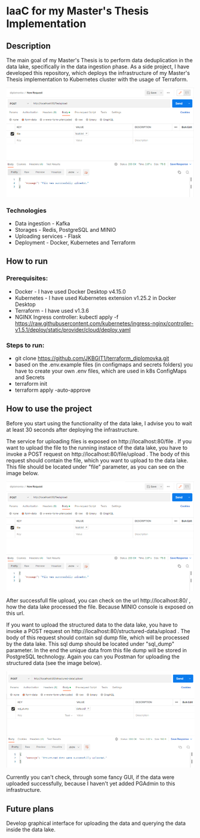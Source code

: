 # IaaC for my Master's Thesis Implementation

## Description
The main goal of my Master's Thesis is to perform data deduplication in the data lake, specifically in the data ingestion phase. As a side project, I have developed this repository, which deploys the infrastructure of my Master's Thesis implementation to Kubernetes cluster with the usage of Terraform.

![Kubernetes infrastructure of this solution](https://github.com/JKBGIT1/terraform_diplomovka/blob/main/imgs/upload_file.png)

### Technologies
* Data ingestion - Kafka
* Storages - Redis, PostgreSQL and MINIO
* Uploading services - Flask
* Deployment - Docker, Kubernetes and Terraform

## How to run
### Prerequisites:
* Docker - I have used Docker Desktop v4.15.0
* Kubernetes - I have used Kubernetes extension v1.25.2 in Docker Desktop
* Terraform - I have used v1.3.6
* NGINX Ingress controller: kubectl apply -f https://raw.githubusercontent.com/kubernetes/ingress-nginx/controller-v1.5.1/deploy/static/provider/cloud/deploy.yaml

### Steps to run:
* git clone https://github.com/JKBGIT1/terraform_diplomovka.git
* based on the .env.example files (in configmaps and secrets folders) you have to create your own .env files, which are used in k8s ConfigMaps and Secrets
* terraform init
* terraform apply -auto-approve

## How to use the project
Before you start using the functionality of the data lake, I advise you to wait at least 30 seconds after deploying the infrastructure.

The service for uploading files is exposed on http://localhost:80/file . If you want to upload the file to the running instace of the data lake, you have to invoke a POST request on http://localhost:80/file/upload . 
The body of this request should contain the file, which you want to upload to the data lake. This file should be located under "file" parameter, as you can see on the image below.

![Uploading file to the data lake with Postman](https://github.com/JKBGIT1/terraform_diplomovka/blob/main/imgs/upload_file.png)

After successfull file upload, you can check on the url http://localhost:80/ , how the data lake processed the file. Because MINIO console is exposed on this url.

If you want to upload the structured data to the data lake, you have to invoke a POST request on http://localhost:80/structured-data/upload .
The body of this request should contain sql dump file, which will be processed by the data lake. This sql dump should be located under "sql_dump" parameter. In the end the unique data from this file dump will be stored in PostgreSQL technology. Again you can you Postman for uploading the structured data (see the image below).

![Uploading structured data to the data lake with Postman](https://github.com/JKBGIT1/terraform_diplomovka/blob/main/imgs/structured_data_upload.png)

Currently you can't check, through some fancy GUI, if the data were uploaded successfully, because I haven't yet added PGAdmin to this infrastructure.

## Future plans
Develop graphical interface for uploading the data and querying the data inside the data lake.
